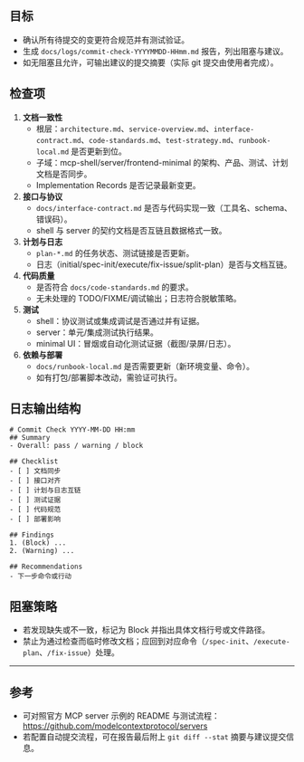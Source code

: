 ﻿---
name: commit-check
description: "提交前检查命令 | 针对 MCP Server 项目的文档、代码、测试状态进行统一审查"
allowed-tools:
  - Task(code-agent)
  - Task(test-agent)
  - Read
  - Write
  - Edit(*)
  - Bash(*)
  - Grep(*)
---

## 目标

- 确认所有待提交的变更符合规范并有测试验证。
- 生成 `docs/logs/commit-check-YYYYMMDD-HHmm.md` 报告，列出阻塞与建议。
- 如无阻塞且允许，可输出建议的提交摘要（实际 git 提交由使用者完成）。

## 检查项

1. **文档一致性**
   - 根层：`architecture.md`、`service-overview.md`、`interface-contract.md`、`code-standards.md`、`test-strategy.md`、`runbook-local.md` 是否更新到位。
   - 子域：mcp-shell/server/frontend-minimal 的架构、产品、测试、计划文档是否同步。
   - Implementation Records 是否记录最新变更。
2. **接口与协议**
   - `docs/interface-contract.md` 是否与代码实现一致（工具名、schema、错误码）。
   - shell 与 server 的契约文档是否互链且数据格式一致。
3. **计划与日志**
   - `plan-*.md` 的任务状态、测试链接是否更新。
   - 日志（initial/spec-init/execute/fix-issue/split-plan）是否与文档互链。
4. **代码质量**
   - 是否符合 `docs/code-standards.md` 的要求。
   - 无未处理的 TODO/FIXME/调试输出；日志符合脱敏策略。
5. **测试**
   - shell：协议测试或集成调试是否通过并有证据。
   - server：单元/集成测试执行结果。
   - minimal UI：冒烟或自动化测试证据（截图/录屏/日志）。
6. **依赖与部署**
   - `docs/runbook-local.md` 是否需要更新（新环境变量、命令）。
   - 如有打包/部署脚本改动，需验证可执行。

## 日志输出结构

```
# Commit Check YYYY-MM-DD HH:mm
## Summary
- Overall: pass / warning / block

## Checklist
- [ ] 文档同步
- [ ] 接口对齐
- [ ] 计划与日志互链
- [ ] 测试证据
- [ ] 代码规范
- [ ] 部署影响

## Findings
1. (Block) ...
2. (Warning) ...

## Recommendations
- 下一步命令或行动
```

## 阻塞策略

- 若发现缺失或不一致，标记为 Block 并指出具体文档行号或文件路径。
- 禁止为通过检查而临时修改文档；应回到对应命令（`/spec-init`、`/execute-plan`、`/fix-issue`）处理。

---

## 参考

- 可对照官方 MCP server 示例的 README 与测试流程：<https://github.com/modelcontextprotocol/servers>
- 若配置自动提交流程，可在报告最后附上 `git diff --stat` 摘要与建议提交信息。
